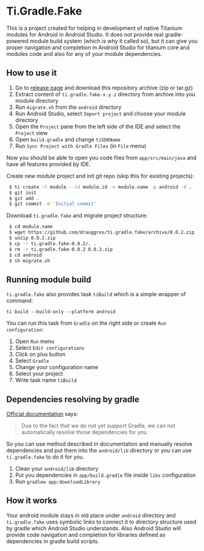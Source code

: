 # Ti.Gradle.Fake #

This is a project created for helping in development of native Titanium
modules for Android in Android Studio.
It does not provide real gradle-powered module build system
(which is why it called so), but it can give you proper navigation and
completion in Android Studio for titanium core and modules code and also
for any of your module dependencies.

## How to use it ##
 1. Go to [release page](https://github.com/drauggres/ti.gradle.fake/releases) and download this repository archive (zip or tar.gz)
 2. Extract content of `ti.gradle.fake-x.y.z` directory from archive into you module directory
 3. Run `migrate.sh` from the `android` directory
 3. Run Android Studio, select `Import project` and choose your module directory
 4. Open the `Project` pane from the left side of the IDE and select the `Project` view
 5. Open `build.gradle` and change `tiSDKName`
 6. Run `Sync Project with Gradle Files` (in `File` menu)

Now you should be able to open you code files from `app/src/main/java`
and have all features provided by IDE.

Create new module project and init git repo (skip this for existing projects):
```bash
 $ ti create -t module --id module.id -n module.name -p android -d .
 $ git init 
 $ git add .
 $ git commit -m 'Initial commit'
```
Download `ti.gradle.fake` and migrate project structure:
```bash
 $ cd module.name
 $ wget https://github.com/drauggres/ti.gradle.fake/archive/0.0.2.zip
 $ unzip 0.0.2.zip
 $ cp -r ti.gradle.fake-0.0.2/. .
 $ rm -r ti.gradle.fake-0.0.2 0.0.2.zip
 $ cd android
 $ sh migrate.sh
 ```

## Running module build ##
`ti.gradle.fake` also provides task `tiBuild` which is a simple wrapper of
command:

    ti build --build-only --platform android
You can run this task from `Gradle` on the right side or create
`Run configuration`:
 1. Open `Run` menu
 2. Select `Edit configurations`
 3. Click on plus button
 4. Select `Gradle`
 5. Change your configuration name
 6. Select your project
 7. Write task name `tiBuild`

## Dependencies resolving by gradle ##
[Official documentation](https://docs.axway.com/bundle/Titanium_SDK_allOS_en/page/android_module_project.html) says:
> Due to the fact that we do not yet support Gradle, we can not automatically resolve those dependencies for you

So you can use method described in documentation and manually resolve
dependencies and put them into the `android/lib` directory or you can use
`ti.gradle.fake` to do it for you.
1. Clean your `android/lib` directory
2. Put you dependencies in `app/build.gradle` file inside `libs`
 configuration
3. Run `gradlew app:downloadLibrary`

## How it works ##
Your android module stays in old place under `android` directory and
`ti.gradle.fake` uses symbolic links to connect it to directory structure
used by gradle which Android Studio understands.
Also Android Studio will provide code navigation and completion for
libraries defined as dependencies in gradle build scripts.
